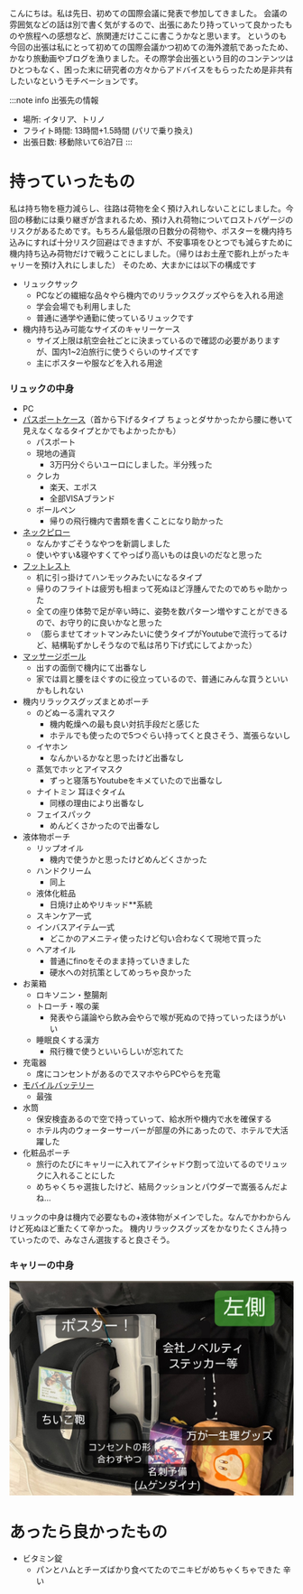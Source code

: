 こんにちは。私は先日、初めての国際会議に発表で参加してきました。
会議の雰囲気などの話は別で書く気がするので、出張にあたり持っていって良かったものや旅程への感想など、旅関連だけここに書こうかなと思います。
というのも今回の出張は私にとって初めての国際会議かつ初めての海外渡航であったため、かなり旅動画やブログを漁りました。その際学会出張という目的のコンテンツはひとつもなく、困った末に研究者の方々からアドバイスをもらったため是非共有したいなというモチベーションです。

:::note info 
出張先の情報
- 場所: イタリア、トリノ
- フライト時間: 13時間+1.5時間 (パリで乗り換え)
- 出張日数: 移動除いて6泊7日
:::

# 持っていったもの
私は持ち物を極力減らし、往路は荷物を全く預け入れしないことにしました。今回の移動には乗り継ぎが含まれるため、預け入れ荷物についてロストバゲージのリスクがあるためです。もちろん最低限の日数分の荷物や、ポスターを機内持ち込みにすれば十分リスク回避はできますが、不安事項をひとつでも減らすために機内持ち込み荷物だけで戦うことにしました。（帰りはお土産で膨れ上がったキャリーを預け入れにしました）
そのため、大まかには以下の構成です

- リュックサック
  - PCなどの繊細な品々やら機内でのリラックスグッズやらを入れる用途
  - 学会会場でも利用しました
  - 普通に通学や通勤に使っているリュックです
- 機内持ち込み可能なサイズのキャリーケース
  - サイズ上限は航空会社ごとに決まっているので確認の必要がありますが、国内1~2泊旅行に使うぐらいのサイズです
  - 主にポスターや服などを入れる用途

### リュックの中身

- PC
- [パスポートケース](https://www.amazon.co.jp/dp/B07SLHYSN1?psc=1&ref=ppx_yo2ov_dt_b_product_details)（首から下げるタイプ ちょっとダサかったから腰に巻いて見えなくなるタイプとかでもよかったかも）
  - パスポート
  - 現地の通貨
    - 3万円分ぐらいユーロにしました。半分残った
  - クレカ
    - 楽天、エポス
    - 全部VISAブランド
  - ボールペン
    - 帰りの飛行機内で書類を書くことになり助かった
- [ネックピロー](https://www.amazon.co.jp/dp/B0CV3JPQSM?psc=1&ref=ppx_yo2ov_dt_b_product_details)
  - なんかすごそうなやつを新調しました
  - 使いやすい&寝やすくてやっぱり高いものは良いのだなと思った
- [フットレスト](https://item.rakuten.co.jp/t-martshop/0028/?variantId=370&s-id=ph_pc_itemname)
  - 机に引っ掛けてハンモックみたいになるタイプ
  - 帰りのフライトは疲労も相まって死ぬほど浮腫んでたのでめちゃ助かった
  - 全ての座り体勢で足が辛い時に、姿勢を数パターン増やすことができるので、お守り的に良いかなと思った
  - （膨らませてオットマンみたいに使うタイプがYoutubeで流行ってるけど、結構恥ずかしそうなので私は吊り下げ式にしてよかった）
- [マッサージボール](https://item.rakuten.co.jp/the-perfect-sports/massageball/?variantId=3620&s-id=ph_pc_itemname)
  - 出すの面倒で機内にて出番なし
  - 家では肩と腰をほぐすのに役立っているので、普通にみんな買うといいかもしれない
- 機内リラックスグッズまとめポーチ
  - のどぬーる濡れマスク
    - 機内乾燥への最も良い対抗手段だと感じた
    - ホテルでも使ったので5つぐらい持ってくと良さそう、嵩張らないし
  - イヤホン
    - なんかいるかなと思ったけど出番なし
  - 蒸気でホッとアイマスク
    - ずっと寝落ちYoutubeをキメていたので出番なし
  - ナイトミン 耳ほぐタイム
    - 同様の理由により出番なし
  - フェイスパック
    - めんどくさかったので出番なし
- 液体物ポーチ
  - リップオイル
    - 機内で使うかと思ったけどめんどくさかった
  - ハンドクリーム
    - 同上
  - 液体化粧品
    - 日焼け止めやリキッド**系統
  - スキンケア一式
  - インバスアイテム一式
    - どこかのアメニティ使ったけど匂い合わなくて現地で買った
  - ヘアオイル
    - 普通にfinoをそのまま持っていきました
    - 硬水への対抗策としてめっちゃ良かった
- お薬箱
  - ロキソニン・整腸剤
  - トローチ・喉の薬
    - 発表やら議論やら飲み会やらで喉が死ぬので持っていったほうがいい
  - 睡眠良くする漢方
    - 飛行機で使うといいらしいが忘れてた
- 充電器
  - 席にコンセントがあるのでスマホやらPCやらを充電
- [モバイルバッテリー](https://www.amazon.co.jp/Anker-Connector-%E3%83%A2%E3%83%90%E3%82%A4%E3%83%AB%E3%83%90%E3%83%83%E3%83%86%E3%83%AA%E3%83%BC-%E3%80%90PowerIQ%E6%90%AD%E8%BC%89-USB-C%E4%B8%80%E4%BD%93%E5%9E%8B%E3%80%91/dp/B0CCJFY2V4/ref=sr_1_10?crid=3OO5M440TL593&dib=eyJ2IjoiMSJ9.NNd-wDcAio6F5bJWbZGBhb2RjEHSFThR45lE2wtSsAbhU7CTyFSkmV-ayzzOKoIbrNPuOYyBFZCNZAo0UfoH7vDzDzpOUE8FIo9uIhKbHM1vu56eehoF3xWFInjGQS4qBMWK5H92tG-qvApM9KQWMH8_lmRdaJtZlmS4M4XrgfJ5ur6EXP3lPiwOSFHsgjH-lqNWhuRofAOR5QC7jDaY6Gdnc-EP8sORn0XmBuzojaDhXHv3wDhLNihvJ532Xmsxy_aV0ACk9Sk18l9LpPJbhr7CFwwxU-Gfu3lfap6DEzg.YL-8zhQWtdIw_Up7l_nBXV2GRnKJIOB1q6bMXWcPi_Q&dib_tag=se&keywords=anker+%E3%83%A2%E3%83%90%E3%82%A4%E3%83%AB%E3%83%90%E3%83%83%E3%83%86%E3%83%AA%E3%83%BC&qid=1716826088&sprefix=Anker%2Caps%2C182&sr=8-10)
  - 最強
- 水筒
  - 保安検査あるので空で持っていって、給水所や機内で水を確保する
  - ホテル内のウォーターサーバーが部屋の外にあったので、ホテルで大活躍した
- 化粧品ポーチ
  - 旅行のたびにキャリーに入れてアイシャドウ割って泣いてるのでリュックに入れることにした
  - めちゃくちゃ選抜したけど、結局クッションとパウダーで嵩張るんだよね…
  
リュックの中身は機内で必要なもの+液体物がメインでした。なんでかわからんけど死ぬほど重たくて辛かった。
機内リラックスグッズをかなりたくさん持っていったので、みなさん選抜すると良さそう。
 
### キャリーの中身
![左側](public/images/left_carry.JPG)

# あったら良かったもの
- ビタミン錠
  - パンとハムとチーズばかり食べてたのでニキビがめちゃくちゃできた 辛い

